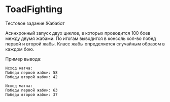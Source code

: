 # ToadFighting
Тестовое задание Жабабот

Асинхронный запуск двух циклов, в которых проводится 100 боев между двумя жабами.
По итогам выводится в консоль кол-во побед первой и второй жабы.
Класс жабы определяется случайным образом в каждом бою.

Пример вывода:
```
Исход матча:
Победы первой жабки: 58
Победы второй жабки: 42

Исход матча:
Победы первой жабки: 63
Победы второй жабки: 37
```

